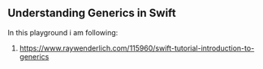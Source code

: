 ## Understanding Generics in Swift

In this playground i am following:

1. https://www.raywenderlich.com/115960/swift-tutorial-introduction-to-generics

